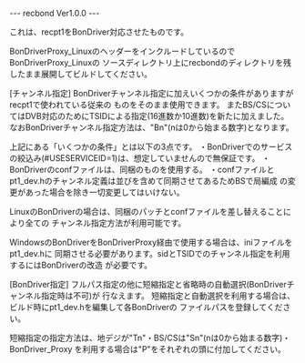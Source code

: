 --- recbond Ver1.0.0 ---

これは、recpt1をBonDriver対応させたものです。

BonDriverProxy_LinuxのヘッダーをインクルードしているのでBonDriverProxy_Linuxの
ソースディレクトリ上にrecbondのディレクトリを残したまま展開してビルドしてください。


[チャンネル指定]
BonDriverチャンネル指定に加えいくつかの条件がありますがrecpt1で使われている従来の
ものをそのまま使用できます。
またBS/CSについてはDVB対応のためにTSIDによる指定(16進数か10進数)を新たに加えました。
なおBonDriverチャンネル指定方法は、"Bn"(nは0から始まる数字)となります。

上記にある「いくつかの条件」とは以下の3点です。
・BonDriverでのサービスの絞込み(#USESERVICEID=1)は、想定していませんので無保証です。
・BonDriverのconfファイルは、同梱のものを使用する。
・confファイルとpt1_dev.hのチャンネル定義は並びを含めて同期させてあるためBSで局編成
  の変更があった場合を除き一切変更してはいけない。

LinuxのBonDriverの場合は、同梱のパッチとconfファイルを差し替えることにより全ての
チャンネル指定方法が利用可能です。

WindowsのBonDriverをBonDriverProxy経由で使用する場合は、iniファイルをpt1_dev.hに
同期させる必要があります。sidとTSIDでのチャンネル指定を利用するにはBonDriverの改造
が必要です。


[BonDriver指定]
フルパス指定の他に短縮指定と省略時の自動選択(BonDriverチャンネル指定時は不可)が
行なえます。
短縮指定と自動選択を利用する場合は、ビルド時にpt1_dev.hを編集して各BonDriverの
ファイルパスを登録してください。

短縮指定の指定方法は、地デジが"Tn"・BS/CSは"Sn"(nは0から始まる数字)・BonDriver_Proxy
を利用する場合は"P"をそれぞれの頭に付加してください。

